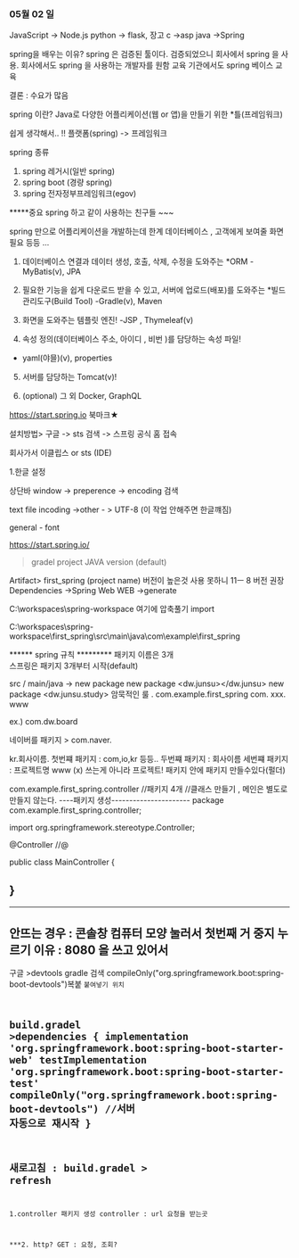 ### 05월 02 일 


JavaScript -> Node.js
python -> flask, 장고
c ->asp
java ->Spring



spring을 배우는 이유?
spring 은 검증된 툴이다.
검증되었으니 회사에서 spring 을 사용.
회사에서도 spring 을 사용하는 개발자를 원함
교육 기관에서도 spring 베이스 교육

결론 : 수요가 많음

spring 이란?
Java로 다양한 어플리케이션(웹 or 앱)을 만들기 위한 *틀(프레임워크)

쉽게 생각해서.. !!
플랫폼(spring) -> 프레임워크
<!-- spring 은 프레임 워크! -->

spring 종류 
1. spring 레거시(일반 spring)
2. spring boot (경량 spring)
3. spring 전자정부프레임워크(egov)

*****중요 spring 하고 같이 사용하는 친구들 ~~~

spring 만으로 어플리케이션을 개발하는데 한계
데이터베이스 , 고객에게 보여줄 화면 필요 등등 ... 



1. 데이터베이스 연결과 데이터 생성, 호출, 삭제, 수정을 도와주는 *ORM
    -MyBatis(v), JPA


2. 필요한 기능을 쉽게 다운로드 받을 수 있고, 서버에 업로드(배포)를 도와주는 
    *빌드관리도구(Build Tool)
    -Gradle(v), Maven
    
3. 화면을 도와주는 템플릿 엔진!
    -JSP , Thymeleaf(v)

4. 속성 정의(데이터베이스 주소, 아이디 , 비번 )를 담당하는 속성 파일!
- yaml(야믈)(v),  properties

5. 서버를 담당하는 Tomcat(v)!

6. (optional) 그 외 Docker, GraphQL 


https://start.spring.io 북마크★

설치방법>
구글 -> sts 검색 -> 스프링 공식 홈 접속


회사가서
이클립스 or sts (IDE)

1.한글 설정

상단바 window -> preperence -> encoding 검색 

text file incoding ->other - > UTF-8 (이 작업 안해주면 한글꺠짐)

general - font

https://start.spring.io/
> gradel project
> JAVA
> version (default)

Artifact>
first_spring (project name)
버전이 높은것 사용 못하니 11ㅡ 8 버전 권장
Dependencies ->Spring Web WEB
->generate


C:\workspaces\spring-workspace 여기에 압축풀기
import 

C:\workspaces\spring-workspace\first_spring\src\main\java\com\example\first_spring



****** spring 규칙 *********
패키지 이름은 3개  
스프링은 패키지 3개부터 시작(default)


src / main/java -> new package
<dw> new package
<dw.junsu></dw.junsu> new package 
<dw.junsu.study>
암묵적인 룰 . 
com.example.first_spring
com. xxx. www


ex.)
com.dw.board 



네이버를 패키지 >
com.naver.
<!-- www -->
kr.회사이름.
첫번쨰 패키지 : com,io,kr 등등..
두번쨰 패키지 : 회사이름
세번쨰 패키지 : 프로젝트명  www (x) 쓰는게 아니라 프로젝트!
패키지 안에 패키지 만들수있다(펄더)




com.example.first_spring.controller
//패키지 4개 
//클래스 만들기 <MainController> , 메인은 별도로 만들지 않는다.
----패키지 생성----------------------
package com.example.first_spring.controller;

import org.springframework.stereotype.Controller; 

@Controller
//@

public class MainController {

}
-------------------------------





----------------------------------
안뜨는 경우 : 콘솔창 컴퓨터 모양 눌러서 첫번째 거 중지 누르기 
이유 : 8080 을 쓰고 있어서
----------------------------------
구글 >devtools gradle 검색
    compileOnly("org.springframework.boot:spring-boot-devtools")복붙 
<code>붙여넣기 위치 

build.gradel >dependencies {
	implementation 'org.springframework.boot:spring-boot-starter-web'
	testImplementation 'org.springframework.boot:spring-boot-starter-test'
	compileOnly("org.springframework.boot:spring-boot-devtools") //서버 자동으로 재시작
}
--------------------------------------
새로고침 : build.gradel > refresh
------------------------------------
1.controller 패키지 생성
controller : url 요청을 받는곳

***2. http?
GET : 요청, 조회?
